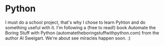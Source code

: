 # Python
I must do a school project, that's why I chose to learn Pyhton and do something useful with it. I'm following a (free to read!) book Automate the Boring Stuff with Python (automatetheboringstuffwithpython.com) from the author Al Sweigart. We're about see miracles happen soon. :)

